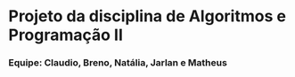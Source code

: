 # Projeto da disciplina de Algoritmos e Programação II
### **Equipe:** Claudio, Breno, Natália, Jarlan e Matheus


